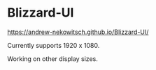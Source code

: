 # Blizzard-UI
https://andrew-nekowitsch.github.io/Blizzard-UI/

Currently supports 1920 x 1080.

Working on other display sizes.
